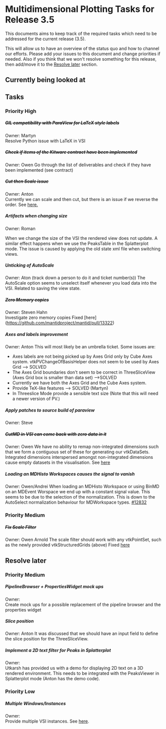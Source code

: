 # Multidimensional Plotting Tasks for Release 3.5

This documents aims to keep track of the required tasks which need to be addressed for the current release (3.5).

This will allow us to have an overview of the status quo and how to channel our efforts. Please add your issues to this document and change priorities if needed. Also if you think that we won't resolve something for this release, then add/move it to the [Resolve later](#resolve-later) section.

## Currently being looked at


## Tasks
### Priority High 

##### ~~GIL compatibility with ParaView for LaTeX style labels~~
Owner: Martyn  
Resolve Python issue with LaTeX in VSI

##### ~~Check if items of the Kitware contract have been implemented~~
Owner:  Owen
Go through the list of deliverables and check if they have been implemented (see contract)

##### ~~Cut then Scale issue~~
Owner: Anton  
Currently we can scale and then cut, but there is an issue if we reverse the order. See [here.](https://github.com/mantidproject/mantid/issues/12368)

##### Artifacts when changing size

Owner:  Roman

When we change the size of the VSI the rendered view does not update. A similar effect happens when we use the PeaksTable in the Splatterplot mode. The issue is caused by applying the old state xml file when switching views.

##### Unticking of AutoScale
Owner: Aton (track down a person to do it and ticket number(s))
The AutoScale option seems to unselect itself whenever you load data into the VSI. Related to saving the view state.

##### ~~Zero Memory copies~~
Owner: Steven Hahn  
Investigate zero memory copies
Fixed [here] (https://github.com/mantidproject/mantid/pull/13322)

##### Axes and labels improvement
Owner: Anton
This will most likely be an umbrella ticket. Some issues are:  
* Axes labels are not being picked up by Axes Grid only by Cube Axes system. vtkPVChangeOfBasisHelper does not seem to be used by Axes Grid --> SOLVED
* The Axes Grid boundaries don't seem to be correct in ThreeSliceView (Axes Grid box is smaller than data set) -->SOLVED
* Currently we have both the Axes Grid and the Cube Axes system.
* Provide TeX-like features --> SOLVED (Martyn)
* In Threeslice Mode provide a sensible text size (Note that this will need a newer version of PV.)

##### Apply patches to source build of paraview
Owner: Steve

##### ~~CutMD in VSI can come back with zero data in it~~
Owner: Owen
We have no ability to remap non-integrated dimensions such that we form a contiguous set of these for generating our 
vtkDataSets. Integrated dimensions interspersed amongst non-integrated dimensions cause empty datasets in the visualisation.
See [here](https://github.com/mantidproject/mantid/issues/12554)

##### Loading an MDHisto Workspaces causes the signal to vanish
Owner: Owen/Andrei
When loading an MDHisto Workspace or using BinMD on an MDEvent Worspace we end up with a constant signal value. This seems to be due to the selection of the normalization. This is down to the AutoSelect normalization behaviour for MDWorkspace types. [#12832](https://github.com/mantidproject/mantid/issues/12832)

### Priority Medium

##### ~~Fix Scale Filter~~
Owner: Owen Arnold
The scale filter should work with any vtkPointSet, such as the newly provided vtkStructuredGrids (above)
Fixed [here](https://github.com/mantidproject/mantid/pull/13528)

## Resolve later

### Priority Medium

##### PipelineBrowser + PropertiesWidget mock ups
Owner:  
Create mock ups for a possible replacement of the pipeline browser and the properties widget

##### Slice position
Owner:  Anton
It was discussed that we should have an input field to define the slice position for the ThreeSliceView. 

##### Implement a 2D text filter for Peaks in Splatterplot
Owner:  
Utkarsh has provided us with a demo for displaying 2D text on a 3D rendered environment. This needs to be integrated with the PeaksViewer in Splatterplot mode (Anton has the demo code).

### Priority Low

##### Multiple Windows/Instances
Owner:  
Provide multiple VSI instances. See [here](https://github.com/mantidproject/mantid/issues/12395).
